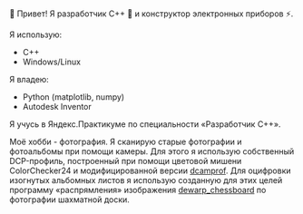 👋 Привет! Я разработчик C++ 🔨 и конструктор электронных приборов ⚡.

Я использую:
* C++
* Windows/Linux

Я владею:
* Python (matplotlib, numpy)
* Autodesk Inventor

Я учусь в Яндекс.Практикуме по специальности «Разработчик C++».

Моё хобби - фотография. Я сканирую старые фотографии и фотоальбомы при помощи камеры. Для этого я использую собственный DCP-профиль, построенный при помощи цветовой мишени ColorChecker24 и модифицированной версии [dcamprof](https://github.com/d-ulitin/dcamprof). Для оцифровки изогнутых альбомных листов я использую созданную для этих целей программу «распрямления» изображения [dewarp_chessboard](https://github.com/d-ulitin/dewarp_chessboard) по фотографии шахматной доски.
